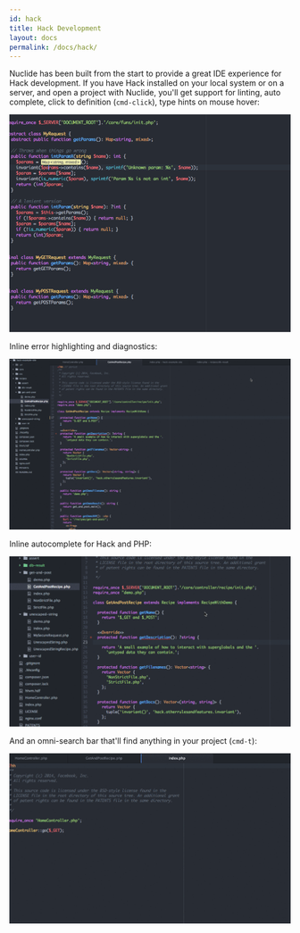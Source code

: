 ```yaml
---
id: hack
title: Hack Development
layout: docs
permalink: /docs/hack/
---
```


Nuclide has been built from the start to provide a great IDE experience for Hack development. If
you have Hack installed on your local system or on a server, and open a project with Nuclide, 
you'll get support for linting, auto complete, click to definition (`cmd-click`), type hints on mouse hover:

![Hack type hinting](static/images/docs/HackTypeHinting.png)

Inline error highlighting and diagnostics:

![Hack error highlighting](static/images/docs/NuclideHackError.gif)

Inline autocomplete for Hack and PHP:

![Inline autocomplete](static/images/docs/HackAutocomplete.gif)

And an omni-search bar that'll find anything in your project (`cmd-t`):

![Hack omni-search](static/images/docs/NuclideSearch.gif)
